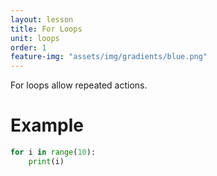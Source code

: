 ```yaml
---
layout: lesson
title: For Loops
unit: loops
order: 1
feature-img: "assets/img/gradients/blue.png"
---
```


For loops allow repeated actions.

# Example

```python
for i in range(10):
    print(i)
```